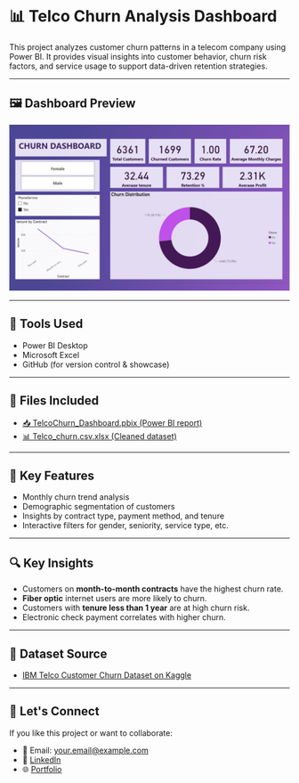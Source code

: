 # 📊 Telco Churn Analysis Dashboard

This project analyzes customer churn patterns in a telecom company using Power BI. It provides visual insights into customer behavior, churn risk factors, and service usage to support data-driven retention strategies.

---

## 🖼️ Dashboard Preview

![Dashboard Preview](https://github.com/nupurpramod/Telco-Churn-Analysis/blob/main/Churn%20Dashboard.png?raw=true)

---

## 🧰 Tools Used

- Power BI Desktop
- Microsoft Excel
- GitHub (for version control & showcase)

---

## 📁 Files Included

- [📥 TelcoChurn_Dashboard.pbix (Power BI report)](https://github.com/nupurpramod/Telco-Churn-Analysis/blob/main/TelcoChurn_Dashboard.pbix)
- [📊 Telco_churn.csv.xlsx (Cleaned dataset)](https://github.com/nupurpramod/Telco-Churn-Analysis/blob/main/Telco_churn.csv.xlsx)

---

## 📌 Key Features

- Monthly churn trend analysis
- Demographic segmentation of customers
- Insights by contract type, payment method, and tenure
- Interactive filters for gender, seniority, service type, etc.

---

## 🔍 Key Insights

- Customers on **month-to-month contracts** have the highest churn rate.
- **Fiber optic** internet users are more likely to churn.
- Customers with **tenure less than 1 year** are at high churn risk.
- Electronic check payment correlates with higher churn.

---

## 🔗 Dataset Source

- [IBM Telco Customer Churn Dataset on Kaggle](https://www.kaggle.com/blastchar/telco-customer-churn)

---

## 🙌 Let's Connect

If you like this project or want to collaborate:

- 📧 Email: your.email@example.com
- 💼 [LinkedIn](https://www.linkedin.com/in/yourprofile)
- 🌐 [Portfolio](https://your-portfolio-link.com)
